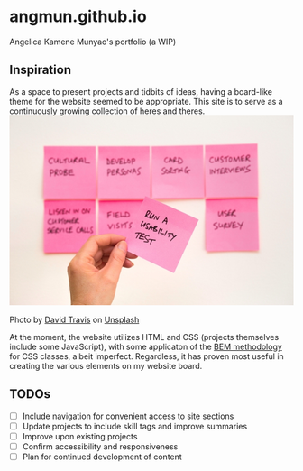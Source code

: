 # **angmun.github.io**
Angelica Kamene Munyao's portfolio (a WIP)

## Inspiration
As a space to present projects and tidbits of ideas, having a board-like theme for the website seemed to be appropriate. This site is to serve as a continuously growing collection of heres and theres.
![Image of person holding a pink sticky note with other notes on a wall](resources/media/images/sticky-notes.jpg)
<div>Photo by <a href="https://unsplash.com/@dtravisphd?utm_source=unsplash&amp;utm_medium=referral&amp;utm_content=creditCopyText">David Travis</a> on <a href="https://unsplash.com/?utm_source=unsplash&amp;utm_medium=referral&amp;utm_content=creditCopyText">Unsplash</a></div>

At the moment, the website utilizes HTML and CSS (projects themselves include some JavaScript), with some applicaton of the [BEM methodology](https://en.bem.info/methodology/css/) for CSS classes, albeit imperfect. Regardless, it has proven most useful in creating the various elements on my website board.

## TODOs
 - [ ] Include navigation for convenient access to site sections
 - [ ] Update projects to include skill tags and improve summaries
 - [ ] Improve upon existing projects
 - [ ] Confirm accessibility and responsiveness
 - [ ] Plan for continued development of content